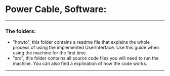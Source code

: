 # Power Cable, Software:
___

### The folders:
+ "howto", this folder contains a readme file that explains the whole process of using the implemented UserInterface. Use this guide when using the machine for the first time.
+ "src", this folder contains all source code files you will need to run the machine. You can also find a explination of how the code works.

___ 



